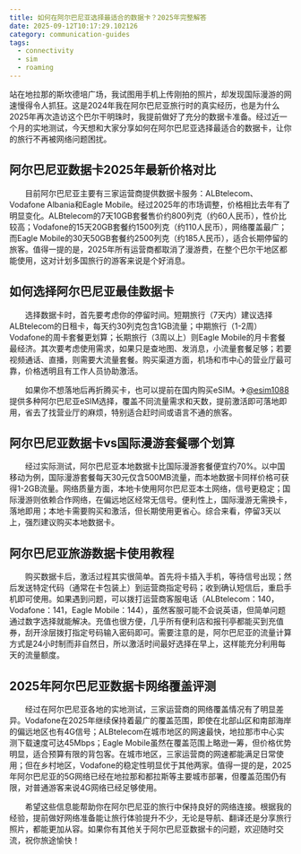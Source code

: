 ```yaml
---
title: 如何在阿尔巴尼亚选择最适合的数据卡？2025年完整解答
date: 2025-09-12T10:17:29.102126
category: communication-guides
tags:
  - connectivity
  - sim
  - roaming
---
```


站在地拉那的斯坎德培广场，我试图用手机上传刚拍的照片，却发现国际漫游的网速慢得令人抓狂。这是2024年我在阿尔巴尼亚旅行时的真实经历，也是为什么2025年再次造访这个巴尔干明珠时，我提前做好了充分的数据卡准备。经过近一个月的实地测试，今天想和大家分享如何在阿尔巴尼亚选择最适合的数据卡，让你的旅行不再被网络问题困扰。

## 阿尔巴尼亚数据卡2025年最新价格对比

　　目前阿尔巴尼亚主要有三家运营商提供数据卡服务：ALBtelecom、Vodafone Albania和Eagle Mobile。经过2025年的市场调整，价格相比去年有了明显变化。ALBtelecom的7天10GB套餐售价约800列克（约60人民币），性价比较高；Vodafone的15天20GB套餐约1500列克（约110人民币），网络覆盖最广；而Eagle Mobile的30天50GB套餐约2500列克（约185人民币），适合长期停留的旅客。值得一提的是，2025年所有运营商都取消了漫游费，在整个巴尔干地区都能使用，这对计划多国旅行的游客来说是个好消息。

## 如何选择阿尔巴尼亚最佳数据卡

　　选择数据卡时，首先要考虑你的停留时间。短期旅行（7天内）建议选择ALBtelecom的日租卡，每天约30列克包含1GB流量；中期旅行（1-2周）Vodafone的周卡套餐更划算；长期旅行（3周以上）则Eagle Mobile的月卡套餐最经济。其次要考虑使用需求，如果只是查地图、发消息，小流量套餐足够；若要视频通话、直播，则需要大流量套餐。购买渠道方面，机场和市中心的营业厅最可靠，价格透明且有工作人员协助激活。

　　如果你不想落地后再折腾买卡，也可以提前在国内购买eSIM。✈[@esim1088](https://t.me/s/esim1088)提供多种阿尔巴尼亚eSIM选择，覆盖不同流量需求和天数，提前激活即可落地即用，省去了找营业厅的麻烦，特别适合赶时间或语言不通的旅客。

## 阿尔巴尼亚数据卡vs国际漫游套餐哪个划算

　　经过实际测试，阿尔巴尼亚本地数据卡比国际漫游套餐便宜约70%。以中国移动为例，国际漫游套餐每天30元仅含500MB流量，而本地数据卡同样价格可获得1-2GB流量。网络质量方面，本地卡使用阿尔巴尼亚本土网络，信号更稳定；国际漫游则依赖合作网络，在偏远地区经常无信号。便利性上，国际漫游无需换卡，落地即用；本地卡需要购买和激活，但长期使用更省心。综合来看，停留3天以上，强烈建议购买本地数据卡。

## 阿尔巴尼亚旅游数据卡使用教程

　　购买数据卡后，激活过程其实很简单。首先将卡插入手机，等待信号出现；然后发送特定代码（通常在卡包装上）到运营商指定号码；收到确认短信后，重启手机即可使用。如果遇到问题，可以拨打运营商客服电话（ALBtelecom：140，Vodafone：141，Eagle Mobile：144），虽然客服可能不会说英语，但简单问题通过数字选择就能解决。充值也很方便，几乎所有便利店和报刊亭都能买到充值券，刮开涂层拨打指定号码输入密码即可。需要注意的是，阿尔巴尼亚的流量计算方式是24小时制而非自然日，所以激活时间最好选择在早上，这样能充分利用每天的流量额度。

## 2025年阿尔巴尼亚数据卡网络覆盖评测

　　经过在阿尔巴尼亚各地的实地测试，三家运营商的网络覆盖情况有了明显差异。Vodafone在2025年继续保持着最广的覆盖范围，即使在北部山区和南部海岸的偏远地区也有4G信号；ALBtelecom在城市地区的网速最快，地拉那市中心实测下载速度可达45Mbps；Eagle Mobile虽然在覆盖范围上略逊一筹，但价格优势明显，适合预算有限的背包客。在城市地区，三家运营商的网速都能满足日常使用；但在乡村地区，Vodafone的稳定性明显优于其他两家。值得一提的是，2025年阿尔巴尼亚的5G网络已经在地拉那和都拉斯等主要城市部署，但覆盖范围仍有限，对普通游客来说4G网络已经足够使用。

　　希望这些信息能帮助你在阿尔巴尼亚的旅行中保持良好的网络连接。根据我的经验，提前做好网络准备能让旅行体验提升不少，无论是导航、翻译还是分享旅行照片，都能更加从容。如果你有其他关于阿尔巴尼亚数据卡的问题，欢迎随时交流，祝你旅途愉快！